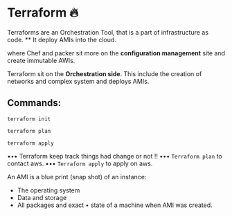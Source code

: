 # Terraform 🔥

Terraforms are an Orchestration Tool, that is a part of infrastructure as code.
** It deploy AMIs into the cloud.

where Chef and packer sit more on the **configuration management** site and create immutable AWIs.

Terraform  sit on the **Orchestration side**. This include the creation  of networks and complex system and deploys AMIs.

## Commands:

```
terraform init
```
```
terraform plan
```
```
terraform apply
```

••• Terraform keep track things had change or not !!
••• ``` Terraform plan ``` to contact aws.
••• ``` Terraform apply ``` to apply on aws.

An AMI is a blue print (snap shot) of an instance:
 - The operating system
 - Data and storage
 - All packages and exact
 • state of a machine when AMI was created.
